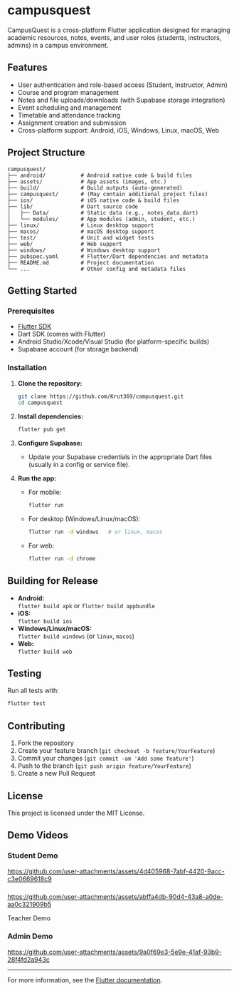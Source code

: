 # campusquest

CampusQuest is a cross-platform Flutter application designed for managing academic resources, notes, events, and user roles (students, instructors, admins) in a campus environment.


## Features

- User authentication and role-based access (Student, Instructor, Admin)
- Course and program management
- Notes and file uploads/downloads (with Supabase storage integration)
- Event scheduling and management
- Timetable and attendance tracking
- Assignment creation and submission
- Cross-platform support: Android, iOS, Windows, Linux, macOS, Web

## Project Structure

```
campusquest/
├── android/           # Android native code & build files
├── assets/            # App assets (images, etc.)
├── build/             # Build outputs (auto-generated)
├── campusquest/       # (May contain additional project files)
├── ios/               # iOS native code & build files
├── lib/               # Dart source code
│   ├── Data/          # Static data (e.g., notes_data.dart)
│   └── modules/       # App modules (admin, student, etc.)
├── linux/             # Linux desktop support
├── macos/             # macOS desktop support
├── test/              # Unit and widget tests
├── web/               # Web support
├── windows/           # Windows desktop support
├── pubspec.yaml       # Flutter/Dart dependencies and metadata
├── README.md          # Project documentation
└── ...                # Other config and metadata files
```

## Getting Started

### Prerequisites

- [Flutter SDK](https://docs.flutter.dev/get-started/install)
- Dart SDK (comes with Flutter)
- Android Studio/Xcode/Visual Studio (for platform-specific builds)
- Supabase account (for storage backend)

### Installation

1. **Clone the repository:**
   ```sh
   git clone https://github.com/Krut369/campusquest.git
   cd campusquest
   ```

2. **Install dependencies:**
   ```sh
   flutter pub get
   ```

3. **Configure Supabase:**
   - Update your Supabase credentials in the appropriate Dart files (usually in a config or service file).

4. **Run the app:**
   - For mobile:
     ```sh
     flutter run
     ```
   - For desktop (Windows/Linux/macOS):
     ```sh
     flutter run -d windows   # or linux, macos
     ```
   - For web:
     ```sh
     flutter run -d chrome
     ```

## Building for Release

- **Android:**  
  `flutter build apk` or `flutter build appbundle`
- **iOS:**  
  `flutter build ios`
- **Windows/Linux/macOS:**  
  `flutter build windows` (or `linux`, `macos`)
- **Web:**  
  `flutter build web`

## Testing

Run all tests with:
```sh
flutter test
```

## Contributing

1. Fork the repository
2. Create your feature branch (`git checkout -b feature/YourFeature`)
3. Commit your changes (`git commit -am 'Add some feature'`)
4. Push to the branch (`git push origin feature/YourFeature`)
5. Create a new Pull Request

## License

This project is licensed under the MIT License.

## Demo Videos

### Student Demo


https://github.com/user-attachments/assets/4d405968-7abf-4420-9acc-c3e0669618c9


###

https://github.com/user-attachments/assets/abffa4db-90d4-43a8-a0de-aa0c321909b5

 Teacher Demo


### Admin Demo


https://github.com/user-attachments/assets/9a0f69e3-5e9e-41af-93b9-28f4fd2a943c


---

For more information, see the [Flutter documentation](https://docs.flutter.dev/).
